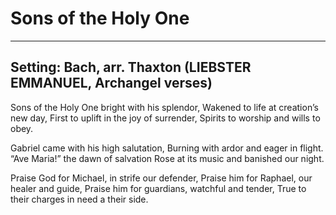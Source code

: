 # Sons of the Holy One

***

## Setting: Bach, arr. Thaxton (LIEBSTER EMMANUEL, Archangel verses)

Sons of the Holy One bright with his splendor,
Wakened to life at creation’s new day,
First to uplift in the joy of surrender,
Spirits to worship and wills to obey.

Gabriel came with his high salutation,
Burning with ardor and eager in flight.
“Ave Maria!” the dawn of salvation
Rose at its music and banished our night.

Praise God for Michael, in strife our defender,
Praise him for Raphael, our healer and guide,
Praise him for guardians, watchful and tender,
True to their charges in need a their side.